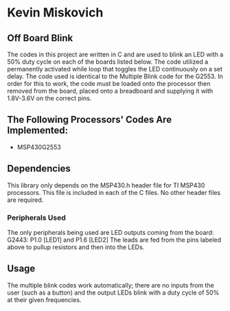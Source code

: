 # Kevin Miskovich

## Off Board Blink
The codes in this project are written in C and are used to blink an LED with a 50% duty cycle on each of the boards listed below. The code utilized a permanently activated while loop that toggles the LED continuously on a set delay.
The code used is identical to the Multiple Blink code for the G2553.
In order for this to work, the code must be loaded onto the processor then removed from the board, placed onto a breadboard and supplying it with 1.8V-3.6V on the correct pins.

## The Following Processors' Codes Are Implemented:
* MSP430G2553

## Dependencies
This library only depends on the MSP430.h header file for TI MSP430 processors. This file is included in each of the C files. No other header files are required.

### Peripherals Used
The only peripherals being used are LED outputs coming from the board:
G2443: P1.0 [LED1] and P1.6 [LED2]
The leads are fed from the pins labeled above to pullup resistors and then into the LEDs. 

## Usage
The multiple blink codes work automatically; there are no inputs from the user (such as a button) and the output LEDs blink with a duty cycle of 50% at their given frequencies.

